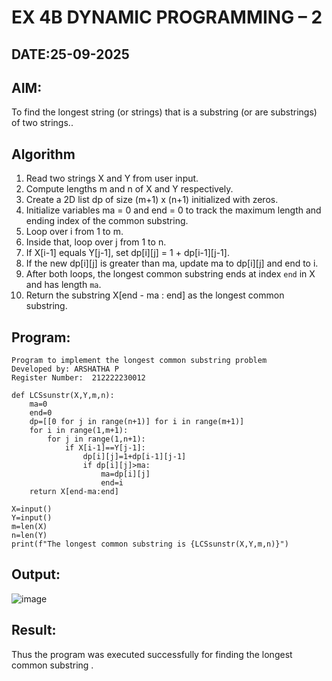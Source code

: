 # EX 4B DYNAMIC PROGRAMMING – 2
## DATE:25-09-2025
## AIM:
To find the longest string (or strings) that is a substring (or are substrings) of two strings..

## Algorithm

1. Read two strings X and Y from user input.
2. Compute lengths m and n of X and Y respectively.
3. Create a 2D list dp of size (m+1) x (n+1) initialized with zeros.
4. Initialize variables ma = 0 and end = 0 to track the maximum length and ending index of the common substring.
5. Loop over i from 1 to m.
6. Inside that, loop over j from 1 to n.
7. If X\[i-1] equals Y\[j-1], set dp\[i]\[j] = 1 + dp\[i-1]\[j-1].
8. If the new dp\[i]\[j] is greater than ma, update ma to dp\[i]\[j] and end to i.
9. After both loops, the longest common substring ends at index `end` in X and has length `ma`.
10. Return the substring X\[end - ma : end] as the longest common substring.

## Program:
```
Program to implement the longest common substring problem
Developed by: ARSHATHA P
Register Number:  212222230012
```
```PY
def LCSsunstr(X,Y,m,n):
    ma=0
    end=0
    dp=[[0 for j in range(n+1)] for i in range(m+1)]
    for i in range(1,m+1):
        for j in range(1,n+1):
            if X[i-1]==Y[j-1]:
                dp[i][j]=1+dp[i-1][j-1]
                if dp[i][j]>ma:
                    ma=dp[i][j]
                    end=i
    return X[end-ma:end]
        
X=input()
Y=input()
m=len(X)
n=len(Y)
print(f"The longest common substring is {LCSsunstr(X,Y,m,n)}")
```
## Output:

![image](https://github.com/user-attachments/assets/92d913ca-135b-4744-aabc-4bc30c28f82c)



## Result:
Thus the program was executed successfully for finding the longest common substring .
